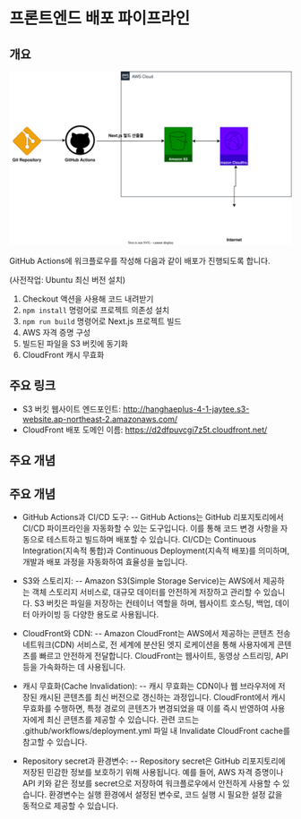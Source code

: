 # 프론트엔드 배포 파이프라인

## 개요

![Untitled](./hanghaeplus-4-1.drawio.svg)

GitHub Actions에 워크플로우를 작성해 다음과 같이 배포가 진행되도록 합니다.

(사전작업: Ubuntu 최신 버전 설치)

1. Checkout 액션을 사용해 코드 내려받기
2. `npm install` 명령어로 프로젝트 의존성 설치
3. `npm run build` 명령어로 Next.js 프로젝트 빌드
4. AWS 자격 증명 구성
5. 빌드된 파일을 S3 버킷에 동기화
6. CloudFront 캐시 무효화

## 주요 링크

- S3 버킷 웹사이트 엔드포인트: http://hanghaeplus-4-1-jaytee.s3-website.ap-northeast-2.amazonaws.com/
- CloudFront 배포 도메인 이름: https://d2dfpuvcgi7z5t.cloudfront.net/

## 주요 개념

## 주요 개념

- GitHub Actions과 CI/CD 도구:
  -- GitHub Actions는 GitHub 리포지토리에서 CI/CD 파이프라인을 자동화할 수 있는 도구입니다.
  이를 통해 코드 변경 사항을 자동으로 테스트하고 빌드하며 배포할 수 있습니다.
  CI/CD는 Continuous Integration(지속적 통합)과 Continuous Deployment(지속적 배포)를 의미하며, 개발과 배포 과정을 자동화하여 효율성을 높입니다.

- S3와 스토리지:
  -- Amazon S3(Simple Storage Service)는 AWS에서 제공하는 객체 스토리지 서비스로,
  대규모 데이터를 안전하게 저장하고 관리할 수 있습니다.
  S3 버킷은 파일을 저장하는 컨테이너 역할을 하며, 웹사이트 호스팅, 백업, 데이터 아카이빙 등 다양한 용도로 사용됩니다.

- CloudFront와 CDN:
  -- Amazon CloudFront는 AWS에서 제공하는 콘텐츠 전송 네트워크(CDN) 서비스로,
  전 세계에 분산된 엣지 로케이션을 통해 사용자에게 콘텐츠를 빠르고 안전하게 전달합니다.
  CloudFront는 웹사이트, 동영상 스트리밍, API 등을 가속화하는 데 사용됩니다.

- 캐시 무효화(Cache Invalidation):
  -- 캐시 무효화는 CDN이나 웹 브라우저에 저장된 캐시된 콘텐츠를 최신 버전으로 갱신하는 과정입니다.
  CloudFront에서 캐시 무효화를 수행하면, 특정 경로의 콘텐츠가 변경되었을 때 이를 즉시 반영하여 사용자에게 최신 콘텐츠를 제공할 수 있습니다.
  관련 코드는 .github/workflows/deployment.yml 파일 내 Invalidate CloudFront cache를 참고할 수 있습니다.

- Repository secret과 환경변수:
  -- Repository secret은 GitHub 리포지토리에 저장된 민감한 정보를 보호하기 위해 사용됩니다.
  예를 들어, AWS 자격 증명이나 API 키와 같은 정보를 secret으로 저장하여 워크플로우에서 안전하게 사용할 수 있습니다.
  환경변수는 실행 환경에서 설정된 변수로, 코드 실행 시 필요한 설정 값을 동적으로 제공할 수 있습니다.
